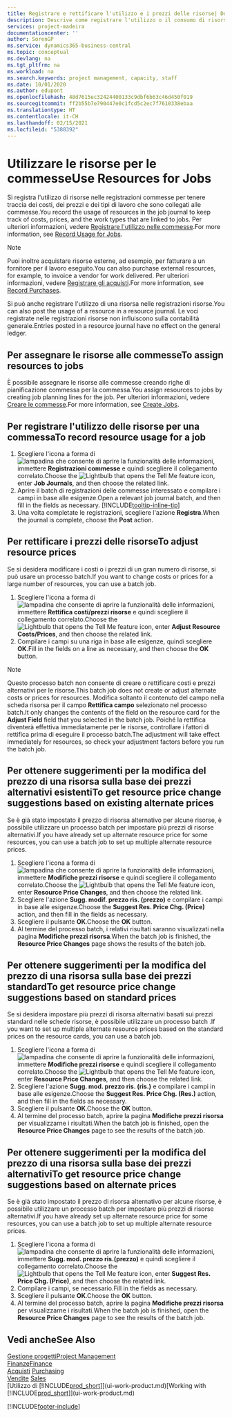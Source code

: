 ```yaml
---
title: Registrare e rettificare l'utilizzo e i prezzi delle risorse| Documenti Microsoft
description: Descrive come registrare l'utilizzo o il consumo di risorse associato a una commessa, per tenere traccia e gestire i costi, i prezzi e i tipi di lavoro.
services: project-madeira
documentationcenter: ''
author: SorenGP
ms.service: dynamics365-business-central
ms.topic: conceptual
ms.devlang: na
ms.tgt_pltfrm: na
ms.workload: na
ms.search.keywords: project management, capacity, staff
ms.date: 10/01/2020
ms.author: edupont
ms.openlocfilehash: 48d7615ec32424400133c9dbf6b63c46d450f019
ms.sourcegitcommit: ff2b55b7e790447e0c1fcd5c2ec7f7610338ebaa
ms.translationtype: HT
ms.contentlocale: it-CH
ms.lasthandoff: 02/15/2021
ms.locfileid: "5388392"
---
```

# <a name="use-resources-for-jobs"></a><span data-ttu-id="7f581-103">Utilizzare le risorse per le commesse</span><span class="sxs-lookup"><span data-stu-id="7f581-103">Use Resources for Jobs</span></span>
<span data-ttu-id="7f581-104">Si registra l'utilizzo di risorse nelle registrazioni commesse per tenere traccia dei costi, dei prezzi e dei tipi di lavoro che sono collegati alle commesse.</span><span class="sxs-lookup"><span data-stu-id="7f581-104">You record the usage of resources in the job journal to keep track of costs, prices, and the work types that are linked to jobs.</span></span> <span data-ttu-id="7f581-105">Per ulteriori informazioni, vedere [Registrare l'utilizzo nelle commesse](projects-how-record-job-usage.md).</span><span class="sxs-lookup"><span data-stu-id="7f581-105">For more information, see [Record Usage for Jobs](projects-how-record-job-usage.md).</span></span>

> [!NOTE]
> <span data-ttu-id="7f581-106">Puoi inoltre acquistare risorse esterne, ad esempio, per fatturare a un fornitore per il lavoro eseguito.</span><span class="sxs-lookup"><span data-stu-id="7f581-106">You can also purchase external resources, for example, to invoice a vendor for work delivered.</span></span> <span data-ttu-id="7f581-107">Per ulteriori informazioni, vedere [Registrare gli acquisti](purchasing-how-record-purchases.md).</span><span class="sxs-lookup"><span data-stu-id="7f581-107">For more information, see [Record Purchases](purchasing-how-record-purchases.md).</span></span>

<span data-ttu-id="7f581-108">Si può anche registrare l'utilizzo di una risorsa nelle registrazioni risorse.</span><span class="sxs-lookup"><span data-stu-id="7f581-108">You can also post the usage of a resource in a resource journal.</span></span> <span data-ttu-id="7f581-109">Le voci registrate nelle registrazioni risorse non influiscono sulla contabilità generale.</span><span class="sxs-lookup"><span data-stu-id="7f581-109">Entries posted in a resource journal have no effect on the general ledger.</span></span>

## <a name="to-assign-resources-to-jobs"></a><span data-ttu-id="7f581-110">Per assegnare le risorse alle commesse</span><span class="sxs-lookup"><span data-stu-id="7f581-110">To assign resources to jobs</span></span>
<span data-ttu-id="7f581-111">È possibile assegnare le risorse alle commesse creando righe di pianificazione commessa per la commessa.</span><span class="sxs-lookup"><span data-stu-id="7f581-111">You assign resources to jobs by creating job planning lines for the job.</span></span> <span data-ttu-id="7f581-112">Per ulteriori informazioni, vedere [Creare le commesse](projects-how-create-jobs.md).</span><span class="sxs-lookup"><span data-stu-id="7f581-112">For more information, see [Create Jobs](projects-how-create-jobs.md).</span></span>

## <a name="to-record-resource-usage-for-a-job"></a><span data-ttu-id="7f581-113">Per registrare l'utilizzo delle risorse per una commessa</span><span class="sxs-lookup"><span data-stu-id="7f581-113">To record resource usage for a job</span></span>
1. <span data-ttu-id="7f581-114">Scegliere l'icona a forma di ![lampadina che consente di aprire la funzionalità delle informazioni](media/ui-search/search_small.png "Informazioni sull'operazione che si desidera eseguire"), immettere **Registrazioni commesse** e quindi scegliere il collegamento correlato.</span><span class="sxs-lookup"><span data-stu-id="7f581-114">Choose the ![Lightbulb that opens the Tell Me feature](media/ui-search/search_small.png "Tell me what you want to do") icon, enter **Job Journals**, and then choose the related link.</span></span>
2. <span data-ttu-id="7f581-115">Aprire il batch di registrazioni delle commesse interessato e compilare i campi in base alle esigenze.</span><span class="sxs-lookup"><span data-stu-id="7f581-115">Open a relevant job journal batch, and then fill in the fields as necessary.</span></span> [!INCLUDE[tooltip-inline-tip](includes/tooltip-inline-tip_md.md)]
3. <span data-ttu-id="7f581-116">Una volta completate le registrazioni, scegliere l'azione **Registra**.</span><span class="sxs-lookup"><span data-stu-id="7f581-116">When the journal is complete, choose the **Post** action.</span></span>

## <a name="to-adjust-resource-prices"></a><span data-ttu-id="7f581-117">Per rettificare i prezzi delle risorse</span><span class="sxs-lookup"><span data-stu-id="7f581-117">To adjust resource prices</span></span>
<span data-ttu-id="7f581-118">Se si desidera modificare i costi o i prezzi di un gran numero di risorse, si può usare un processo batch.</span><span class="sxs-lookup"><span data-stu-id="7f581-118">If you want to change costs or prices for a large number of resources, you can use a batch job.</span></span>  

1. <span data-ttu-id="7f581-119">Scegliere l'icona a forma di ![lampadina che consente di aprire la funzionalità delle informazioni](media/ui-search/search_small.png "Informazioni sull'operazione che si desidera eseguire"), immettere **Rettifica costi/prezzi risorse** e quindi scegliere il collegamento correlato.</span><span class="sxs-lookup"><span data-stu-id="7f581-119">Choose the ![Lightbulb that opens the Tell Me feature](media/ui-search/search_small.png "Tell me what you want to do") icon, enter **Adjust Resource Costs/Prices**, and then choose the related link.</span></span>
2. <span data-ttu-id="7f581-120">Compilare i campi su una riga in base alle esigenze, quindi scegliere **OK**.</span><span class="sxs-lookup"><span data-stu-id="7f581-120">Fill in the fields on a line as necessary, and then choose the **OK** button.</span></span>

> [!NOTE]  
>   <span data-ttu-id="7f581-121">Questo processo batch non consente di creare o rettificare costi e prezzi alternativi per le risorse.</span><span class="sxs-lookup"><span data-stu-id="7f581-121">This batch job does not create or adjust alternate costs or prices for resources.</span></span> <span data-ttu-id="7f581-122">Modifica soltanto il contenuto del campo nella scheda risorsa per il campo **Rettifica campo** selezionato nel processo batch.</span><span class="sxs-lookup"><span data-stu-id="7f581-122">It only changes the contents of the field on the resource card for the **Adjust Field** field that you selected in the batch job.</span></span> <span data-ttu-id="7f581-123">Poiché la rettifica diventerà effettiva immediatamente per le risorse, controllare i fattori di rettifica prima di eseguire il processo batch.</span><span class="sxs-lookup"><span data-stu-id="7f581-123">The adjustment will take effect immediately for resources, so check your adjustment factors before you run the batch job.</span></span>

## <a name="to-get-resource-price-change-suggestions-based-on-existing-alternate-prices"></a><span data-ttu-id="7f581-124">Per ottenere suggerimenti per la modifica del prezzo di una risorsa sulla base dei prezzi alternativi esistenti</span><span class="sxs-lookup"><span data-stu-id="7f581-124">To get resource price change suggestions based on existing alternate prices</span></span>
<span data-ttu-id="7f581-125">Se è già stato impostato il prezzo di risorsa alternativo per alcune risorse, è possibile utilizzare un processo batch per impostare più prezzi di risorse alternativi.</span><span class="sxs-lookup"><span data-stu-id="7f581-125">If you have already set up alternate resource price for some resources, you can use a batch job to set up multiple alternate resource prices.</span></span>

1. <span data-ttu-id="7f581-126">Scegliere l'icona a forma di ![lampadina che consente di aprire la funzionalità delle informazioni](media/ui-search/search_small.png "Informazioni sull'operazione che si desidera eseguire"), immettere **Modifiche prezzi risorse** e quindi scegliere il collegamento correlato.</span><span class="sxs-lookup"><span data-stu-id="7f581-126">Choose the ![Lightbulb that opens the Tell Me feature](media/ui-search/search_small.png "Tell me what you want to do") icon, enter **Resource Price Changes**, and then choose the related link.</span></span>
2. <span data-ttu-id="7f581-127">Scegliere l'azione **Sugg. modif. prezzo ris. (prezzo)** e compilare i campi in base alle esigenze.</span><span class="sxs-lookup"><span data-stu-id="7f581-127">Choose the **Suggest Res. Price Chg. (Price)** action, and then fill in the fields as necessary.</span></span>
3. <span data-ttu-id="7f581-128">Scegliere il pulsante **OK**.</span><span class="sxs-lookup"><span data-stu-id="7f581-128">Choose the **OK** button.</span></span>  
4. <span data-ttu-id="7f581-129">Al termine del processo batch, i relativi risultati saranno visualizzati nella pagina **Modifiche prezzi risorsa**.</span><span class="sxs-lookup"><span data-stu-id="7f581-129">When the batch job is finished, the **Resource Price Changes** page shows the results of the batch job.</span></span>

## <a name="to-get-resource-price-change-suggestions-based-on-standard-prices"></a><span data-ttu-id="7f581-130">Per ottenere suggerimenti per la modifica del prezzo di una risorsa sulla base dei prezzi standard</span><span class="sxs-lookup"><span data-stu-id="7f581-130">To get resource price change suggestions based on standard prices</span></span>
<span data-ttu-id="7f581-131">Se si desidera impostare più prezzi di risorsa alternativi basati sui prezzi standard nelle schede risorse, è possibile utilizzare un processo batch .</span><span class="sxs-lookup"><span data-stu-id="7f581-131">If you want to set up multiple alternate resource prices based on the standard prices on the resource cards, you can use a batch job.</span></span>  

1. <span data-ttu-id="7f581-132">Scegliere l'icona a forma di ![lampadina che consente di aprire la funzionalità delle informazioni](media/ui-search/search_small.png "Informazioni sull'operazione che si desidera eseguire"), immettere **Modifiche prezzi risorse** e quindi scegliere il collegamento correlato.</span><span class="sxs-lookup"><span data-stu-id="7f581-132">Choose the ![Lightbulb that opens the Tell Me feature](media/ui-search/search_small.png "Tell me what you want to do") icon, enter **Resource Price Changes**, and then choose the related link.</span></span>
2. <span data-ttu-id="7f581-133">Scegliere l'azione **Sugg. mod. prezzo ris. (ris.)** e compilare i campi in base alle esigenze.</span><span class="sxs-lookup"><span data-stu-id="7f581-133">Choose the **Suggest Res. Price Chg. (Res.)** action, and then fill in the fields as necessary.</span></span>  
3. <span data-ttu-id="7f581-134">Scegliere il pulsante **OK**.</span><span class="sxs-lookup"><span data-stu-id="7f581-134">Choose the **OK** button.</span></span>  
4. <span data-ttu-id="7f581-135">Al termine del processo batch, aprire la pagina **Modifiche prezzi risorsa** per visualizzarne i risultati.</span><span class="sxs-lookup"><span data-stu-id="7f581-135">When the batch job is finished, open the **Resource Price Changes** page to see the results of the batch job.</span></span>

## <a name="to-get-resource-price-change-suggestions-based-on-alternate-prices"></a><span data-ttu-id="7f581-136">Per ottenere suggerimenti per la modifica del prezzo di una risorsa sulla base dei prezzi alternativi</span><span class="sxs-lookup"><span data-stu-id="7f581-136">To get resource price change suggestions based on alternate prices</span></span>
<span data-ttu-id="7f581-137">Se è già stato impostato il prezzo di risorsa alternativo per alcune risorse, è possibile utilizzare un processo batch per impostare più prezzi di risorse alternativi.</span><span class="sxs-lookup"><span data-stu-id="7f581-137">If you have already set up alternate resource price for some resources, you can use a batch job to set up multiple alternate resource prices.</span></span>

1. <span data-ttu-id="7f581-138">Scegliere l'icona a forma di ![lampadina che consente di aprire la funzionalità delle informazioni](media/ui-search/search_small.png "Informazioni sull'operazione che si desidera eseguire"), immettere **Sugg. mod. prezzo ris.(prezzo)** e quindi scegliere il collegamento correlato.</span><span class="sxs-lookup"><span data-stu-id="7f581-138">Choose the ![Lightbulb that opens the Tell Me feature](media/ui-search/search_small.png "Tell me what you want to do") icon, enter **Suggest Res. Price Chg. (Price)**, and then choose the related link.</span></span>  
2. <span data-ttu-id="7f581-139">Compilare i campi, se necessario.</span><span class="sxs-lookup"><span data-stu-id="7f581-139">Fill in the fields as necessary.</span></span>
3. <span data-ttu-id="7f581-140">Scegliere il pulsante **OK**.</span><span class="sxs-lookup"><span data-stu-id="7f581-140">Choose the **OK** button.</span></span>  
4. <span data-ttu-id="7f581-141">Al termine del processo batch, aprire la pagina **Modifiche prezzi risorsa** per visualizzarne i risultati.</span><span class="sxs-lookup"><span data-stu-id="7f581-141">When the batch job is finished, open the **Resource Price Changes** page to see the results of the batch job.</span></span>

## <a name="see-also"></a><span data-ttu-id="7f581-142">Vedi anche</span><span class="sxs-lookup"><span data-stu-id="7f581-142">See Also</span></span>
[<span data-ttu-id="7f581-143">Gestione progetti</span><span class="sxs-lookup"><span data-stu-id="7f581-143">Project Management</span></span>](projects-manage-projects.md)  
[<span data-ttu-id="7f581-144">Finanze</span><span class="sxs-lookup"><span data-stu-id="7f581-144">Finance</span></span>](finance.md)  
<span data-ttu-id="7f581-145">[Acquisti](purchasing-manage-purchasing.md)       </span><span class="sxs-lookup"><span data-stu-id="7f581-145">[Purchasing](purchasing-manage-purchasing.md)       </span></span>  
<span data-ttu-id="7f581-146">[Vendite](sales-manage-sales.md)   </span><span class="sxs-lookup"><span data-stu-id="7f581-146">[Sales](sales-manage-sales.md)   </span></span>  
<span data-ttu-id="7f581-147">[Utilizzo di [!INCLUDE[prod_short](includes/prod_short.md)]](ui-work-product.md)</span><span class="sxs-lookup"><span data-stu-id="7f581-147">[Working with [!INCLUDE[prod_short](includes/prod_short.md)]](ui-work-product.md)</span></span>  


[!INCLUDE[footer-include](includes/footer-banner.md)]